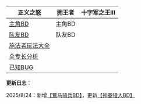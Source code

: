 | 正义之怒                                     | 拥王者 | 十字军之王III |
| -------------------------------------------- | ------ | ------------- |
| [主角BD](Wotr/Wotr-BD-Ldr/)                  | 主角BD |               |
| [队友BD](Wotr/Wotr-BD-Tm8/)                  | 队友BD |               |
| [施法者玩法大全](/Wotr/Wotr-Analysis-Spell/) |        |               |
| [全专长分析](/Wotr/Wotr-Analysis-Feature/)   |        |               |
| [已知BUG](/Wotr/Wotr-Bug-Statistics)         |        |               |

**更新日志**：

2025/8/24：新增[【鷲马骑兵BD】](Wotr/Wotr-BD-Ldr/Hippogriff)，更新[【神眷猎人BD】](Wotr/Wotr-BD-Ldr/README#近战神眷猎人)
